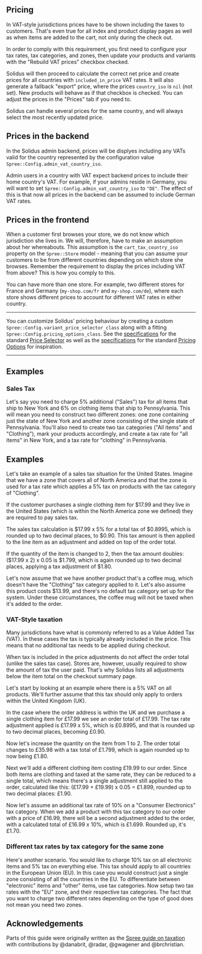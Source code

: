 ## Pricing

In VAT-style jurisdictions prices have to be shown including the taxes to customers. That's even true for all index and product display pages as well as when items are added to the cart, not only during the check out.

In order to comply with this requirement, you first need to configure your tax rates, tax categories, and zones, then update your products and variants with the "Rebuild VAT prices" checkbox checked.

Solidus will then proceed to calculate the correct net price and create prices for all countries with `included_in_price` VAT rates. It will also generate a fallback "export" price, where the prices `country_iso` is `nil` (not set). New products will behave as if that checkbox is checked. You can adjust the prices in the "Prices" tab if you need to.

Solidus can handle several prices for the same country, and will always select the most recently updated price.

## Prices in the backend

In the Solidus admin backend, prices will be displyes including any VATs valid for the country represented by the configuration value `Spree::Config.admin_vat_country_iso`.

Admin users in a country with VAT expect backend prices to include their home country's VAT. For example, if your admins reside in Germany, you will want to set `Spree::Config.admin_vat_country_iso` to `"DE"`. The effect of this is that now all prices in the backend can be assumed to include German VAT rates.

## Prices in the frontend

When a customer first browses your store, we do not know which jurisdiction she lives in. We will, therefore, have to make an assumption about her whereabouts. This assumption is the `cart_tax_country_iso` property on the `Spree::Store` model - meaning that you can assume your customers to be from different countries depending on which store she browses. Remember the requirement to display the prices including VAT from above? This is how you comply to this.

You can have more than one store. For example, two different stores for France and Germany (`my-shop.com/fr` and `my-shop.com/de`), where each store shows different prices to account for different VAT rates in either country.

***
You can customize Solidus' pricing behaviour by creating a custom `Spree::Config.variant_price_selector_class` along with a fitting `Spree::Config.pricing_options_class`.
See the [specifications](https://github.com/solidusio/solidus/blob/master/core/spec/models/spree/variant/price_selector_spec.rb) for the standard [Price Selector](https://github.com/solidusio/solidus/blob/master/core/app/models/spree/variant/price_selector.rb) as well as the [specifications](https://github.com/solidusio/solidus/blob/master/core/spec/models/spree/variant/pricing_options_spec.rb) for the standard [Pricing Options](https://github.com/solidusio/solidus/blob/master/core/app/models/spree/variant/pricing_options.rb) for inspiration.
***

## Examples

### Sales Tax

Let's say you need to charge 5% additional ("Sales") tax for all items that ship to New York and 6% on clothing items that ship to Pennsylvania. This will mean you need to construct two different zones: one zone containing just the state of New York and another zone consisting of the single state of Pennsylvania. You'll also need to create two tax categories ("All items" and "Clothing"), mark your products accordingly, and create a tax rate for "all items" in New York, and a tax rate for "clothing" in Pennsylvania.

## Examples

Let's take an example of a sales tax situation for the United States. Imagine that we have a zone that covers all of North America and that the zone is used for a tax rate which applies a 5% tax on products with the tax category of "Clothing".

If the customer purchases a single clothing item for $17.99 and they live in the United States (which is within the North America zone we defined) they are required to pay sales tax.

The sales tax calculation is $17.99 x 5% for a total tax of $0.8995, which is rounded up to two decimal places, to $0.90. This tax amount is then applied to the line item as an adjustment and added on top of the order total.

If the quantity of the item is changed to 2, then the tax amount doubles: ($17.99 x 2) x 0.05 is $1.799, which is again rounded up to two decimal places, applying a tax adjustment of $1.80.

Let's now assume that we have another product that's a coffee mug, which doesn't have the "Clothing" tax category applied to it. Let's also assume this product costs $13.99, and there's no default tax category set up for the system. Under these circumstances, the coffee mug will not be taxed when it's added to the order.

### VAT-Style taxation

Many jurisdictions have what is commonly referred to as a Value Added Tax (VAT). In these cases the tax is typically already included in the price. This means that no additional tax needs to be applied during checkout.

When tax is included in the price adjustments do not affect the order total (unlike the sales tax case). Stores are, however, usually required to show the amount of tax the user paid. That's why Solidus lists all adjustments below the item total on the checkout summary page.

Let's start by looking at an example where there is a 5% VAT on all products. We'll further assume that this tax should only apply to orders within the United Kingdom (UK).

In the case where the order address is within the UK and we purchase a single clothing item for &pound;17.99 we see an order total of &pound;17.99. The tax rate adjustment applied is &pound;17.99 x 5%, which is &pound;0.8995, and that is rounded up to two decimal places, becoming &pound;0.90.

Now let's increase the quantity on the item from 1 to 2. The order total changes to &pound;35.98 with a tax total of &pound;1.799, which is again rounded up to now being &pound;1.80.

Next we'll add a different clothing item costing &pound;19.99 to our order. Since both items are clothing and taxed at the same rate, they can be reduced to a single total, which means there's a single adjustment still applied to the order, calculated like this: (&pound;17.99 + &pound;19.99) x 0.05 = &pound;1.899, rounded up to two decimal places: &pound;1.90.

Now let's assume an additional tax rate of 10% on a "Consumer Electronics" tax category. When we add a product with this tax category to our order with a price of &pound;16.99, there will be a second adjustment added to the order, with a calculated total of &pound;16.99 x 10%, which is &pound;1.699. Rounded up, it's &pound;1.70.

### Different tax rates by tax category for the same zone

Here's another scenario. You would like to charge 10% tax on all electronic items and 5% tax on everything else. This tax should apply to all countries in the European Union (EU). In this case you would construct just a single zone consisting of all the countries in the EU. To differentiate between "electronic" items and "other" items, use tax categories. Now setup two tax rates with the "EU" zone, and their respective tax categories. The fact that you want to charge two different rates depending on the type of good does not mean you need two zones.

## Acknowledgements

Parts of this guide were originally written as the [Spree guide on taxation](https://github.com/spree/spree-guides/blob/master/content/developer/core/taxation.md) with contributions by @danabrit, @radar, @gwagener and @brchristian.
